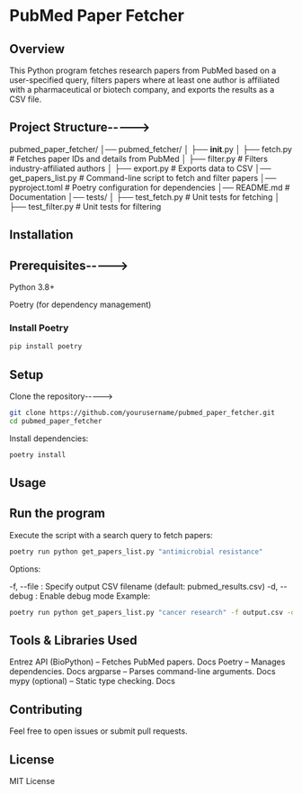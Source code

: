 # PubMed Paper Fetcher

## Overview

This Python program fetches research papers from PubMed based on a user-specified query, filters papers where at least one author is affiliated with a pharmaceutical or biotech company, and exports the results as a CSV file.

## Project Structure----->

pubmed_paper_fetcher/
│── pubmed_fetcher/
│ ├── **init**.py
│ ├── fetch.py # Fetches paper IDs and details from PubMed
│ ├── filter.py # Filters industry-affiliated authors
│ ├── export.py # Exports data to CSV
│── get_papers_list.py # Command-line script to fetch and filter papers
│── pyproject.toml # Poetry configuration for dependencies
│── README.md # Documentation
│── tests/
│ ├── test_fetch.py # Unit tests for fetching
│ ├── test_filter.py # Unit tests for filtering

## Installation

## Prerequisites----->

Python 3.8+

Poetry (for dependency management)

### Install Poetry

```sh
pip install poetry
```

## Setup

Clone the repository----->

```sh
git clone https://github.com/yourusername/pubmed_paper_fetcher.git
cd pubmed_paper_fetcher
```

Install dependencies:

```sh
poetry install
```

## Usage

## Run the program

Execute the script with a search query to fetch papers:

```sh
poetry run python get_papers_list.py "antimicrobial resistance"
```

Options:

-f, --file <filename> : Specify output CSV filename (default: pubmed_results.csv)
-d, --debug : Enable debug mode
Example:

```sh
poetry run python get_papers_list.py "cancer research" -f output.csv -d
```

## Tools & Libraries Used

Entrez API (BioPython) – Fetches PubMed papers. Docs
Poetry – Manages dependencies. Docs
argparse – Parses command-line arguments. Docs
mypy (optional) – Static type checking. Docs

## Contributing

Feel free to open issues or submit pull requests.

## License

MIT License
